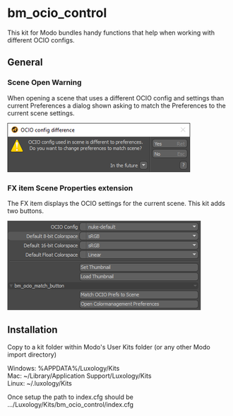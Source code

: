# bm_ocio_control
This kit for Modo bundles handy functions that help when working with different OCIO configs.

## General
### Scene Open Warning
When opening a scene that uses a different OCIO config and settings than current Preferences a dialog shown asking to match the Preferences to the current scene settings.

![Match OCIO preferences to Scene](screenshots/dialog_OCIO_difference.png)

### FX item Scene Properties extension
The FX item displays the OCIO settings for the current scene. This kit adds two buttons.

![Scene properties addition](screenshots/scene_properties.png)

## Installation
Copy to a kit folder within Modo's User Kits folder (or any other Modo import directory)

Windows: %APPDATA%/Luxology/Kits\
Mac: ~/Library/Application Support/Luxology/Kits\
Linux: ~/.luxology/Kits

Once setup the path to index.cfg should be .../Luxology/Kits/bm_ocio_control/index.cfg